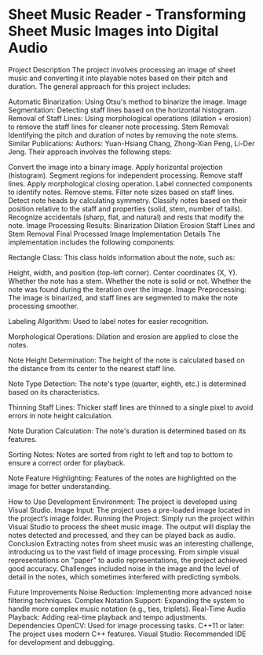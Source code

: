 # Sheet Music Reader - Transforming Sheet Music Images into Digital Audio
Project Description
The project involves processing an image of sheet music and converting it into playable notes based on their pitch and duration. The general approach for this project includes:

Automatic Binarization: Using Otsu's method to binarize the image.
Image Segmentation: Detecting staff lines based on the horizontal histogram.
Removal of Staff Lines: Using morphological operations (dilation + erosion) to remove the staff lines for cleaner note processing.
Stem Removal: Identifying the pitch and duration of notes by removing the note stems.
Similar Publications:
Authors: Yuan-Hsiang Chang, Zhong-Xian Peng, Li-Der Jeng. Their approach involves the following steps:

Convert the image into a binary image.
Apply horizontal projection (histogram).
Segment regions for independent processing.
Remove staff lines.
Apply morphological closing operation.
Label connected components to identify notes.
Remove stems.
Filter note sizes based on staff lines.
Detect note heads by calculating symmetry.
Classify notes based on their position relative to the staff and properties (solid, stem, number of tails).
Recognize accidentals (sharp, flat, and natural) and rests that modify the note.
Image Processing Results:
Binarization
Dilation
Erosion
Staff Lines and Stem Removal
Final Processed Image
Implementation Details
The implementation includes the following components:

Rectangle Class: This class holds information about the note, such as:

Height, width, and position (top-left corner).
Center coordinates (X, Y).
Whether the note has a stem.
Whether the note is solid or not.
Whether the note was found during the iteration over the image.
Image Preprocessing: The image is binarized, and staff lines are segmented to make the note processing smoother.

Labeling Algorithm: Used to label notes for easier recognition.

Morphological Operations: Dilation and erosion are applied to close the notes.

Note Height Determination: The height of the note is calculated based on the distance from its center to the nearest staff line.

Note Type Detection: The note's type (quarter, eighth, etc.) is determined based on its characteristics.

Thinning Staff Lines: Thicker staff lines are thinned to a single pixel to avoid errors in note height calculation.

Note Duration Calculation: The note's duration is determined based on its features.

Sorting Notes: Notes are sorted from right to left and top to bottom to ensure a correct order for playback.

Note Feature Highlighting: Features of the notes are highlighted on the image for better understanding.

How to Use
Development Environment: The project is developed using Visual Studio.
Image Input: The project uses a pre-loaded image located in the project’s image folder.
Running the Project: Simply run the project within Visual Studio to process the sheet music image. The output will display the notes detected and processed, and they can be played back as audio.
Conclusion
Extracting notes from sheet music was an interesting challenge, introducing us to the vast field of image processing. From simple visual representations on "paper" to audio representations, the project achieved good accuracy. Challenges included noise in the image and the level of detail in the notes, which sometimes interfered with predicting symbols.

Future Improvements
Noise Reduction: Implementing more advanced noise filtering techniques.
Complex Notation Support: Expanding the system to handle more complex music notation (e.g., ties, triplets).
Real-Time Audio Playback: Adding real-time playback and tempo adjustments.
Dependencies
OpenCV: Used for image processing tasks.
C++11 or later: The project uses modern C++ features.
Visual Studio: Recommended IDE for development and debugging.
